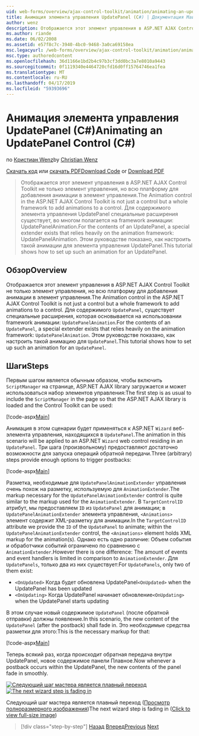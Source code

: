 ```yaml
---
uid: web-forms/overview/ajax-control-toolkit/animation/animating-an-updatepanel-control-cs
title: Анимация элемента управления UpdatePanel (C#) | Документация Майкрософт
author: wenz
description: Отображается этот элемент управления в ASP.NET AJAX Control Toolkit не только элемент управления, но всю платформу для добавления анимации в элемент управления. Для содержимого...
ms.author: riande
ms.date: 06/02/2008
ms.assetid: e57f8c7c-3940-4bc0-9468-3a0ca69158ea
msc.legacyurl: /web-forms/overview/ajax-control-toolkit/animation/animating-an-updatepanel-control-cs
msc.type: authoredcontent
ms.openlocfilehash: 36d1166e1bd2b4c97b3cf3dd0bc3a7e8010a9443
ms.sourcegitcommit: 0f1119340e4464720cfd16d0ff15764746ea1fea
ms.translationtype: MT
ms.contentlocale: ru-RU
ms.lasthandoff: 04/17/2019
ms.locfileid: "59393696"
---
```

# <a name="animating-an-updatepanel-control-c"></a><span data-ttu-id="02ec0-104">Анимация элемента управления UpdatePanel (C#)</span><span class="sxs-lookup"><span data-stu-id="02ec0-104">Animating an UpdatePanel Control (C#)</span></span>

<span data-ttu-id="02ec0-105">по [Кристиан Wenz](https://github.com/wenz)</span><span class="sxs-lookup"><span data-stu-id="02ec0-105">by [Christian Wenz](https://github.com/wenz)</span></span>

<span data-ttu-id="02ec0-106">[Скачать код](http://download.microsoft.com/download/9/3/f/93f8daea-bebd-4821-833b-95205389c7d0/UpdatePanelAnimation1.cs.zip) или [скачать PDF](http://download.microsoft.com/download/b/6/a/b6ae89ee-df69-4c87-9bfb-ad1eb2b23373/updatepanelanimation1CS.pdf)</span><span class="sxs-lookup"><span data-stu-id="02ec0-106">[Download Code](http://download.microsoft.com/download/9/3/f/93f8daea-bebd-4821-833b-95205389c7d0/UpdatePanelAnimation1.cs.zip) or [Download PDF](http://download.microsoft.com/download/b/6/a/b6ae89ee-df69-4c87-9bfb-ad1eb2b23373/updatepanelanimation1CS.pdf)</span></span>

> <span data-ttu-id="02ec0-107">Отображается этот элемент управления в ASP.NET AJAX Control Toolkit не только элемент управления, но всю платформу для добавления анимации в элемент управления.</span><span class="sxs-lookup"><span data-stu-id="02ec0-107">The Animation control in the ASP.NET AJAX Control Toolkit is not just a control but a whole framework to add animations to a control.</span></span> <span data-ttu-id="02ec0-108">Для содержимого элемента управления UpdatePanel специальные расширения существует, во многом полагается на framework анимации: UpdatePanelAnimation.</span><span class="sxs-lookup"><span data-stu-id="02ec0-108">For the contents of an UpdatePanel, a special extender exists that relies heavily on the animation framework: UpdatePanelAnimation.</span></span> <span data-ttu-id="02ec0-109">Этом руководстве показано, как настроить такой анимации для элемента управления UpdatePanel.</span><span class="sxs-lookup"><span data-stu-id="02ec0-109">This tutorial shows how to set up such an animation for an UpdatePanel.</span></span>


## <a name="overview"></a><span data-ttu-id="02ec0-110">Обзор</span><span class="sxs-lookup"><span data-stu-id="02ec0-110">Overview</span></span>

<span data-ttu-id="02ec0-111">Отображается этот элемент управления в ASP.NET AJAX Control Toolkit не только элемент управления, но всю платформу для добавления анимации в элемент управления.</span><span class="sxs-lookup"><span data-stu-id="02ec0-111">The Animation control in the ASP.NET AJAX Control Toolkit is not just a control but a whole framework to add animations to a control.</span></span> <span data-ttu-id="02ec0-112">Для содержимого `UpdatePanel`, существует специальные расширения, которая основывается на использовании framework анимации: `UpdatePanelAnimation`.</span><span class="sxs-lookup"><span data-stu-id="02ec0-112">For the contents of an `UpdatePanel`, a special extender exists that relies heavily on the animation framework: `UpdatePanelAnimation`.</span></span> <span data-ttu-id="02ec0-113">Этом руководстве показано, как настроить такой анимацию для `UpdatePanel`.</span><span class="sxs-lookup"><span data-stu-id="02ec0-113">This tutorial shows how to set up such an animation for an `UpdatePanel`.</span></span>

## <a name="steps"></a><span data-ttu-id="02ec0-114">Шаги</span><span class="sxs-lookup"><span data-stu-id="02ec0-114">Steps</span></span>

<span data-ttu-id="02ec0-115">Первым шагом является обычным образом, чтобы включить `ScriptManager` на странице, ASP.NET AJAX library загружается и может использоваться набор элементов управления:</span><span class="sxs-lookup"><span data-stu-id="02ec0-115">The first step is as usual to include the `ScriptManager` in the page so that the ASP.NET AJAX library is loaded and the Control Toolkit can be used:</span></span>

[!code-aspx[Main](animating-an-updatepanel-control-cs/samples/sample1.aspx)]

<span data-ttu-id="02ec0-116">Анимация в этом сценарии будет применяться к ASP.NET `Wizard` веб-элемента управления, находящихся в `UpdatePanel`.</span><span class="sxs-lookup"><span data-stu-id="02ec0-116">The animation in this scenario will be applied to an ASP.NET `Wizard` web control residing in an `UpdatePanel`.</span></span> <span data-ttu-id="02ec0-117">Три шага (произвольному) предоставляют достаточно возможности для запуска операций обратной передачи.</span><span class="sxs-lookup"><span data-stu-id="02ec0-117">Three (arbitrary) steps provide enough options to trigger postbacks:</span></span>

[!code-aspx[Main](animating-an-updatepanel-control-cs/samples/sample2.aspx)]

<span data-ttu-id="02ec0-118">Разметка, необходимые для `UpdatePanelAnimationExtender` управления очень похож на разметку, используемую для `AnimationExtender`.</span><span class="sxs-lookup"><span data-stu-id="02ec0-118">The markup necessary for the `UpdatePanelAnimationExtender` control is quite similar to the markup used for the `AnimationExtender`.</span></span> <span data-ttu-id="02ec0-119">В `TargetControlID` атрибут, мы предоставляем `ID` из `UpdatePanel` для анимации; в `UpdatePanelAnimationExtender` элемента управления, `<Animations>` элемент содержит XML-разметку для анимации.</span><span class="sxs-lookup"><span data-stu-id="02ec0-119">In the `TargetControlID` attribute we provide the `ID` of the `UpdatePanel` to animate; within the `UpdatePanelAnimationExtender` control, the `<Animations>` element holds XML markup for the animation(s).</span></span> <span data-ttu-id="02ec0-120">Однако есть одно различие: Объем события и обработчики событий ограничено по сравнению с `AnimationExtender`.</span><span class="sxs-lookup"><span data-stu-id="02ec0-120">However there is one difference: The amount of events and event handlers is limited in comparison to `AnimationExtender`.</span></span> <span data-ttu-id="02ec0-121">Для `UpdatePanels`, только два из них существует:</span><span class="sxs-lookup"><span data-stu-id="02ec0-121">For `UpdatePanels`, only two of them exist:</span></span>

- <span data-ttu-id="02ec0-122">`<OnUpdated>` Когда будет обновлена UpdatePanel</span><span class="sxs-lookup"><span data-stu-id="02ec0-122">`<OnUpdated>` when the UpdatePanel has been updated</span></span>
- <span data-ttu-id="02ec0-123">`<OnUpdating>` Когда UpdatePanel начинает обновление</span><span class="sxs-lookup"><span data-stu-id="02ec0-123">`<OnUpdating>` when the UpdatePanel starts updating</span></span>

<span data-ttu-id="02ec0-124">В этом случае новый содержимое `UpdatePanel` (после обратной отправки) должны появление.</span><span class="sxs-lookup"><span data-stu-id="02ec0-124">In this scenario, the new content of the `UpdatePanel` (after the postback) shall fade in.</span></span> <span data-ttu-id="02ec0-125">Это необходимые средства разметки для этого:</span><span class="sxs-lookup"><span data-stu-id="02ec0-125">This is the necessary markup for that:</span></span>

[!code-aspx[Main](animating-an-updatepanel-control-cs/samples/sample3.aspx)]

<span data-ttu-id="02ec0-126">Теперь всякий раз, когда происходит обратная передача внутри UpdatePanel, новое содержимое панели Плавное.</span><span class="sxs-lookup"><span data-stu-id="02ec0-126">Now whenever a postback occurs within the UpdatePanel, the new contents of the panel fade in smoothly.</span></span>


<span data-ttu-id="02ec0-127">[![Следующий шаг мастера является плавный переход](animating-an-updatepanel-control-cs/_static/image2.png)](animating-an-updatepanel-control-cs/_static/image1.png)</span><span class="sxs-lookup"><span data-stu-id="02ec0-127">[![The next wizard step is fading in](animating-an-updatepanel-control-cs/_static/image2.png)](animating-an-updatepanel-control-cs/_static/image1.png)</span></span>

<span data-ttu-id="02ec0-128">Следующий шаг мастера является плавный переход ([Просмотр полноразмерного изображения](animating-an-updatepanel-control-cs/_static/image3.png))</span><span class="sxs-lookup"><span data-stu-id="02ec0-128">The next wizard step is fading in ([Click to view full-size image](animating-an-updatepanel-control-cs/_static/image3.png))</span></span>

> [!div class="step-by-step"]
> <span data-ttu-id="02ec0-129">[Назад](changing-an-animation-using-client-side-code-cs.md)
> [Вперед](dynamically-controlling-updatepanel-animations-cs.md)</span><span class="sxs-lookup"><span data-stu-id="02ec0-129">[Previous](changing-an-animation-using-client-side-code-cs.md)
[Next](dynamically-controlling-updatepanel-animations-cs.md)</span></span>
